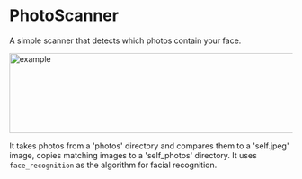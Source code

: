 # PhotoScanner
 A simple scanner that detects which photos contain your face.

<img width="841" height="142" alt="example" src="https://github.com/user-attachments/assets/2bf299c6-2b05-4d12-9917-b466822d7bb9" />

 
 It takes photos from a 'photos' directory and compares them to a 'self.jpeg' image, copies matching images to a 'self_photos' directory.
 It uses `face_recognition` as the algorithm for facial recognition.
